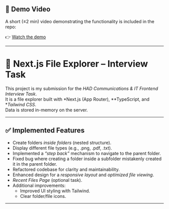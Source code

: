 ## 🎥 Demo Video
A short (≤2 min) video demonstrating the functionality is included in the repo:

👉 [Watch the demo](./videos/demo.mp4)

---


# 📂 Next.js File Explorer – Interview Task

This project is my submission for the *HAD Communications & IT Frontend Interview Task*.  
It is a file explorer built with *Next.js (App Router), **TypeScript, and **Tailwind CSS*.  
Data is stored in-memory on the server.

---

## ✅ Implemented Features
- Create folders *inside folders* (nested structure).
- Display different file types (e.g., .png, .pdf, .txt).
- Implemented a *“step back”* mechanism to navigate to the parent folder.
- Fixed bug where creating a folder inside a subfolder mistakenly created it in the parent folder.
- Refactored codebase for clarity and maintainability.
- Enhanced design for a *responsive layout* and *optimized file viewing*.
- *Recent Files Page* (optional task).
- Additional improvements:
  - Improved UI styling with Tailwind.
  - Clear folder/file icons.

---



